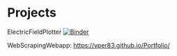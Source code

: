 # Projects

ElectricFieldPlotter
[![Binder](https://mybinder.org/badge_logo.svg)](https://mybinder.org/v2/gh/vper83/Electric_Field_Plotters/HEAD?urlpath=%2Fvoila%2Frender%2FElectricFieldPlotters.ipynb)

WebScrapingWebapp:
https://vper83.github.io/Portfolio/
